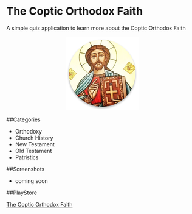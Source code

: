# The Coptic Orthodox Faith
A simple quiz application to learn more about the Coptic Orthodox Faith

<p align="center">
  <img src="https://github.com/AbanoubG/thecopticorthodoxfaith/blob/master/app/src/main/res/mipmap-xxxhdpi/ic_launcher.png" alt="Launcher Icon"/>
</p>

##Categories
- Orthodoxy
- Church History
- New Testament
- Old Testament
- Patristics

##Screenshots
- coming soon




##PlayStore 


[The Coptic Orthodox Faith](https://play.google.com/store/apps/details?id=org.copticchurch.library.discoverorthodoxy) 
 

